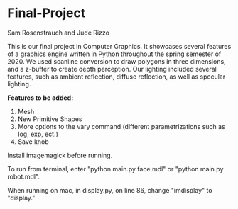 # Final-Project
Sam Rosenstrauch and Jude Rizzo

This is our final project in Computer Graphics. It showcases several features of a graphics engine written in Python throughout the spring semester of 2020. We used scanline conversion to draw polygons in three dimensions, and a z-buffer to create depth perception. Our lighting included several features, such as ambient reflection, diffuse reflection, as well as specular lighting.

<b> Features to be added: </b>

<ol>
  <li>Mesh</li>
  <li>New Primitive Shapes</li>
  <li>More options to the vary command (different parametrizations such as log, exp, ect.)</li>
  <li>Save knob</li>
</ol>

Install imagemagick before running.

To run from terminal, enter "python main.py face.mdl" or "python main.py robot.mdl". 

When running on mac, in display.py, on line 86, change "imdisplay" to "display."
